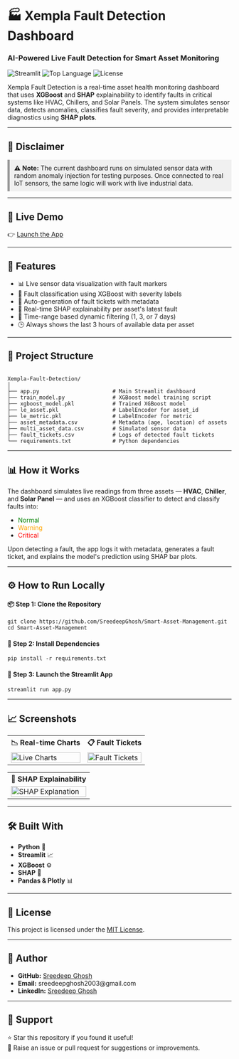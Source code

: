 <h1>🏭 Xempla Fault Detection Dashboard</h1>
<h3>AI-Powered Live Fault Detection for Smart Asset Monitoring</h3>

<p>
  <img src="https://img.shields.io/badge/Streamlit-Deployed-brightgreen" alt="Streamlit">
  <img src="https://img.shields.io/github/languages/top/SreedeepGhosh/Smart-Asset-Management" alt="Top Language">
  <img src="https://img.shields.io/github/license/SreedeepGhosh/Smart-Asset-Management" alt="License">
</p>

<p>
  Xempla Fault Detection is a real-time asset health monitoring dashboard that uses <strong>XGBoost</strong> and <strong>SHAP</strong> explainability to identify faults in critical systems like HVAC, Chillers, and Solar Panels. The system simulates sensor data, detects anomalies, classifies fault severity, and provides interpretable diagnostics using <strong>SHAP plots</strong>.
</p>

<hr>

<h2>📌 Disclaimer</h2>
<p style="background-color:#f0f0f0; padding:10px; border-left:5px solid #999;">
  ⚠️ <strong>Note:</strong> The current dashboard runs on simulated sensor data with random anomaly injection for testing purposes. Once connected to real IoT sensors, the same logic will work with live industrial data.
</p>

<hr>

<h2>🚀 Live Demo</h2>
<p>👉 <a href="https://your-streamlit-app-url" target="_blank">Launch the App</a></p>

<hr>

<h2>🔧 Features</h2>
<ul>
  <li>📊 Live sensor data visualization with fault markers</li>
  <li>🤖 Fault classification using XGBoost with severity labels</li>
  <li>🪪 Auto-generation of fault tickets with metadata</li>
  <li>📌 Real-time SHAP explainability per asset's latest fault</li>
  <li>📅 Time-range based dynamic filtering (1, 3, or 7 days)</li>
  <li>🕒 Always shows the last 3 hours of available data per asset</li>
</ul>

<hr>

<h2>📂 Project Structure</h2>
<pre><code>
Xempla-Fault-Detection/
│
├── app.py                       # Main Streamlit dashboard
├── train_model.py               # XGBoost model training script
├── xgboost_model.pkl            # Trained XGBoost model
├── le_asset.pkl                 # LabelEncoder for asset_id
├── le_metric.pkl                # LabelEncoder for metric
├── asset_metadata.csv           # Metadata (age, location) of assets
├── multi_asset_data.csv         # Simulated sensor data
├── fault_tickets.csv            # Logs of detected fault tickets
└── requirements.txt             # Python dependencies
</code></pre>

<hr>

<h2>📊 How it Works</h2>
<p>The dashboard simulates live readings from three assets — <strong>HVAC</strong>, <strong>Chiller</strong>, and <strong>Solar Panel</strong> — and uses an XGBoost classifier to detect and classify faults into:</p>
<ul>
  <li><span style="color:green;">Normal</span></li>
  <li><span style="color:orange;">Warning</span></li>
  <li><span style="color:red;">Critical</span></li>
</ul>
<p>Upon detecting a fault, the app logs it with metadata, generates a fault ticket, and explains the model's prediction using SHAP bar plots.</p>

<hr>

<h2>⚙️ How to Run Locally</h2>

<h4>📦 Step 1: Clone the Repository</h4>
<pre><code>git clone https://github.com/SreedeepGhosh/Smart-Asset-Management.git
cd Smart-Asset-Management</code></pre>

<h4>🧱 Step 2: Install Dependencies</h4>
<pre><code>pip install -r requirements.txt</code></pre>

<h4>🚀 Step 3: Launch the Streamlit App</h4>
<pre><code>streamlit run app.py</code></pre>

<hr>

<h2>📈 Screenshots</h2>
<table>
  <tr>
    <th>📉 Real-time Charts</th>
    <th>📋 Fault Tickets</th>
  </tr>
  <tr>
    <td><img src="screenshots/live_charts.jpg" alt="Live Charts" width="100%"></td>
    <td><img src="screenshots/fault_tickets.jpg" alt="Fault Tickets" width="100%"></td>
  </tr>
</table>

<table>
  <tr>
    <th>🧠 SHAP Explainability</th>
  </tr>
  <tr>
    <td><img src="screenshots/shap_explanation.jpg" alt="SHAP Explanation" width="100%"></td>
  </tr>
</table>

<hr>

<h2>🛠 Built With</h2>
<ul>
  <li><strong>Python</strong> 🐍</li>
  <li><strong>Streamlit</strong> 📈</li>
  <li><strong>XGBoost</strong> ⚙️</li>
  <li><strong>SHAP</strong> 🧠</li>
  <li><strong>Pandas & Plotly</strong> 📊</li>
</ul>

<hr>

<h2>📜 License</h2>
<p>This project is licensed under the <a href="LICENSE">MIT License</a>.</p>

<hr>

<h2>👤 Author</h2>
<ul>
  <li><strong>GitHub:</strong> <a href="https://github.com/SreedeepGhosh" target="_blank">Sreedeep Ghosh</a></li>
  <li><strong>Email:</strong> sreedeepghosh2003@gmail.com</li>
  <li><strong>LinkedIn:</strong> <a href="https://linkedin.com/in/sreedeep-ghosh-8309b4273" target="_blank">Sreedeep Ghosh</a></li>
</ul>

<hr>

<h2>🌟 Support</h2>
<p>
⭐ Star this repository if you found it useful!<br>
💬 Raise an issue or pull request for suggestions or improvements.
</p>
